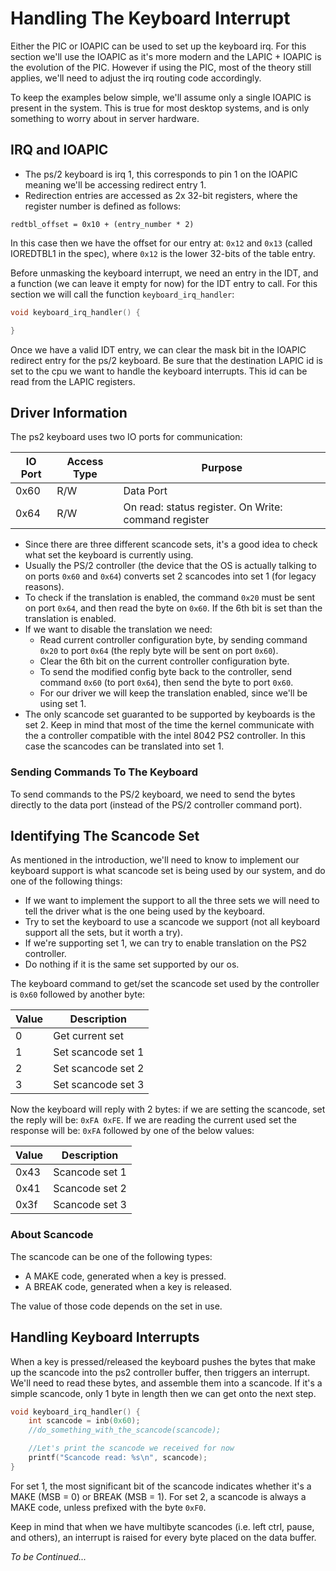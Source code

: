 # Handling The Keyboard Interrupt

Either the PIC or IOAPIC can be used to set up the keyboard irq. For this section we'll use the IOAPIC as it's more modern and the LAPIC + IOAPIC is the evolution of the PIC. However if using the PIC, most of the theory still applies, we'll need to adjust the irq routing code accordingly.

To keep the examples below simple, we'll assume only a single IOAPIC is present in the system. This is true for most desktop systems, and is only something to worry about in server hardware.

## IRQ and IOAPIC

* The ps/2 keyboard is irq 1, this corresponds to pin 1 on the IOAPIC meaning we'll be accessing redirect entry 1. 
* Redirection entries are accessed as 2x 32-bit registers, where the register number is defined as follows: 

```
redtbl_offset = 0x10 + (entry_number * 2)
```

In this case then we have the offset for our entry at: `0x12` and `0x13` (called IOREDTBL1 in the spec), where `0x12` is the lower 32-bits of the table entry. 

Before unmasking the keyboard interrupt, we need an entry in the IDT, and a function (we can leave it empty for now) for the IDT entry to call. For this section we will call the function `keyboard_irq_handler`:

```c
void keyboard_irq_handler() {

}
```
 
Once we have a valid IDT entry, we can clear the mask bit in the IOAPIC redirect entry for the ps/2 keyboard. Be sure that the destination LAPIC id is set to the cpu we want to handle the keyboard interrupts.
This id can be read from the LAPIC registers.


## Driver Information

The ps2 keyboard uses two IO ports for communication: 

| IO Port | Access Type | Purpose                                                         |
|---------|-------------|-----------------------------------------------------------------|
|  0x60   | R/W         | Data Port                                                       | 
|  0x64   | R/W         | On read: status register. On Write: command register            | 

* Since there are three different scancode sets, it's a good idea to check what set the keyboard is currently using.
* Usually the PS/2 controller (the device that the OS is actually talking to on ports `0x60` and `0x64`) converts set 2 scancodes into set 1 (for legacy reasons).
* To check if the translation is enabled, the command `0x20` must be sent on port `0x64`, and then read the byte on `0x60`. If the 6th bit is set than the translation is enabled. 
* If we want to disable the translation we need: 
   - Read current controller configuration byte, by sending command `0x20` to port `0x64` (the reply byte will be sent on port `0x60`).
   - Clear the 6th bit on the current controller configuration byte.
   - To send the modified config byte back to the controller, send command `0x60` (to port `0x64`), then send the byte to port `0x60`.
   - For our driver we will keep the translation enabled, since we'll be using set 1.
* The only scancode set guaranted to be supported by keyboards is the set 2. Keep in mind that most of the time the kernel communicate with the a controller compatible with the intel 8042 PS2 controller. In this case the scancodes can be translated into set 1.


### Sending Commands To The Keyboard

To send commands to the PS/2 keyboard, we need to send the bytes directly to the data port (instead of the PS/2 controller command port). 

## Identifying The Scancode Set

As mentioned in the introduction, we'll need to know to implement our keyboard support is what scancode set is being used by our system, and do one of the following things:

* If we want to implement the support to all the three sets we will need to tell the driver what is the one being used by the keyboard.
* Try to set the keyboard to use a scancode we support (not all keyboard support all the sets, but it worth a try).
* If we're supporting set 1, we can try to enable translation on the PS2 controller.
* Do nothing if it is the same set supported by our os.

The keyboard command to get/set the scancode set used by the controller is `0x60` followed by another byte: 

| Value | Description           |
|-------|-----------------------|
|   0   | Get current set       |
|   1   | Set scancode set 1    |
|   2   | Set scancode set 2    |
|   3   | Set scancode set 3    |

Now the keyboard will reply with 2 bytes: if we are setting the scancode, set the reply will be: `0xFA 0xFE`. If we are reading the current used set the response will be: `0xFA` followed by one of the below values:

| Value | Description       |
|-------|-------------------|
| 0x43  | Scancode set 1    |
| 0x41  | Scancode set 2    |
| 0x3f  | Scancode set 3    |

### About Scancode

The scancode can be one of the following types: 

* A MAKE code, generated when a key is pressed. 
* A BREAK code, generated when a key is released.

The value of those code depends on the set in use.

## Handling Keyboard Interrupts

When a key is pressed/released the keyboard pushes the bytes that make up the scancode into the ps2 controller buffer, then triggers an interrupt. We'll need to read these bytes, and assemble them into a scancode.
If it's a simple scancode, only 1 byte in length then we can get onto the next step.

```C
void keyboard_irq_handler() {
    int scancode = inb(0x60);
    //do_something_with_the_scancode(scancode);

    //Let's print the scancode we received for now
    printf("Scancode read: %s\n", scancode);
}

```

For set 1, the most significant bit of the scancode indicates whether it's a MAKE (MSB = 0) or BREAK (MSB = 1).
For set 2, a scancode is always a MAKE code, unless prefixed with the byte `0xF0`.

Keep in mind that when we have multibyte scancodes (i.e. left ctrl, pause, and others), an interrupt is raised for every byte placed on the data buffer.

*To be Continued...*

